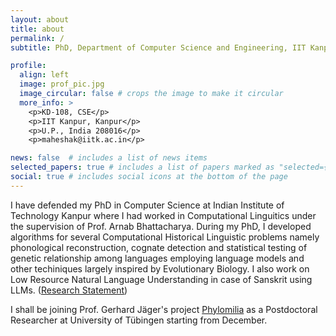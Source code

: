 ```yaml
---
layout: about
title: about
permalink: /
subtitle: PhD, Department of Computer Science and Engineering, IIT Kanpur

profile:
  align: left
  image: prof_pic.jpg
  image_circular: false # crops the image to make it circular
  more_info: >
    <p>KD-108, CSE</p>
    <p>IIT Kanpur, Kanpur</p>
    <p>U.P., India 208016</p>
    <p>maheshak@iitk.ac.in</p>

news: false  # includes a list of news items
selected_papers: true # includes a list of papers marked as "selected={true}"
social: true # includes social icons at the bottom of the page
---
```


I have defended my PhD in Computer Science at Indian Institute of Technology Kanpur where I had worked in Computational Linguitics under the supervision of Prof. Arnab Bhattacharya. During my PhD, I developed algorithms for several Computational Historical Linguistic problems namely phonological reconstruction, cognate detection and statistical testing of genetic relationship among languages employing language models and other techiniques largely inspired by Evolutionary Biology. I also work on Low Resource Natural Language Understanding in case of Sanskrit using LLMs. ([<u>Research Statement</u>](/assets/pdf/Research_Statement.pdf))

I shall be joining Prof. Gerhard Jäger's project [Phylomilia](https://profgerhard.de/phylomilia/) as a Postdoctoral Researcher at University of Tübingen starting from December.

